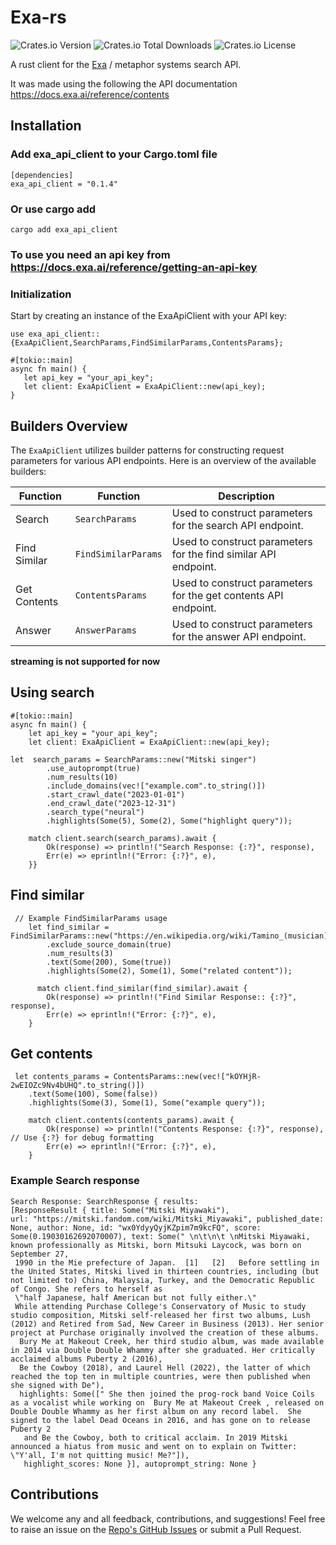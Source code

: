 # Exa-rs

![Crates.io Version](https://img.shields.io/crates/v/exa_api_client)
![Crates.io Total Downloads](https://img.shields.io/crates/d/exa_api_client)
![Crates.io License](https://img.shields.io/crates/l/exa_api_client)



A rust client for the [Exa](https://exa.ai/search) / metaphor systems search API. 


It was made using the following the API documentation https://docs.exa.ai/reference/contents


## Installation 

### Add exa_api_client to your Cargo.toml file 

```
[dependencies]
exa_api_client = "0.1.4" 
```
### Or use cargo add  

```
cargo add exa_api_client
```

### To use you need an api key from https://docs.exa.ai/reference/getting-an-api-key 

### Initialization
Start by creating an instance of the ExaApiClient with your API key:
 
 ```
use exa_api_client::{ExaApiClient,SearchParams,FindSimilarParams,ContentsParams};

#[tokio::main]
async fn main() {
    let api_key = "your_api_key";
    let client: ExaApiClient = ExaApiClient::new(api_key);
}
 ```

## Builders Overview

The `ExaApiClient` utilizes builder patterns for constructing request parameters for various API endpoints. Here is an overview of the available builders:

| Function            | Function                     | Description                                                   |
|---------------------|-----------------------------|---------------------------------------------------------------|
| Search              | `SearchParams`       | Used to construct parameters for the search API endpoint.     |
| Find Similar        | `FindSimilarParams`  | Used to construct parameters for the find similar API endpoint.|
| Get Contents        | `ContentsParams`     | Used to construct parameters for the get contents API endpoint.|
| Answer        | `AnswerParams`     | Used to construct parameters for the answer API endpoint.|

**streaming is not supported for now**

## Using search 

```
#[tokio::main]
async fn main() {
    let api_key = "your_api_key";
    let client: ExaApiClient = ExaApiClient::new(api_key);

let  search_params = SearchParams::new("Mitski singer")
        .use_autoprompt(true)
        .num_results(10)
        .include_domains(vec!["example.com".to_string()])
        .start_crawl_date("2023-01-01")
        .end_crawl_date("2023-12-31")
        .search_type("neural")
        .highlights(Some(5), Some(2), Some("highlight query"));

    match client.search(search_params).await {
        Ok(response) => println!("Search Response: {:?}", response),
        Err(e) => eprintln!("Error: {:?}", e),
    }}
```

## Find similar 
```
 // Example FindSimilarParams usage
    let find_similar = FindSimilarParams::new("https://en.wikipedia.org/wiki/Tamino_(musician)")
        .exclude_source_domain(true)
        .num_results(3)
        .text(Some(200), Some(true))
        .highlights(Some(2), Some(1), Some("related content"));

      match client.find_similar(find_similar).await {
        Ok(response) => println!("Find Similar Response:: {:?}", response),
        Err(e) => eprintln!("Error: {:?}", e),
    }
```

## Get contents
```
 let contents_params = ContentsParams::new(vec!["kOYHjR-2wEIOZc9Nv4bUHQ".to_string()])
    .text(Some(100), Some(false))
    .highlights(Some(3), Some(1), Some("example query"));

    match client.contents(contents_params).await {
        Ok(response) => println!("Contents Response: {:?}", response), // Use {:?} for debug formatting
        Err(e) => eprintln!("Error: {:?}", e),
    }
```


### Example Search response 

```
Search Response: SearchResponse { results: 
[ResponseResult { title: Some("Mitski Miyawaki"), 
url: "https://mitski.fandom.com/wiki/Mitski_Miyawaki", published_date: None, author: None, id: "wx0YdyyQyjKZpim7m9kcFQ", score: Some(0.19030162692070007), text: Some(" \n\t\n\t \nMitski Miyawaki, known professionally as Mitski, born Mitsuki Laycock, was born on September 27,
 1990 in the Mie prefecture of Japan.  [1]   [2]   Before settling in the United States, Mitski lived in thirteen countries, including (but not limited to) China, Malaysia, Turkey, and the Democratic Republic of Congo. She refers to herself as 
 \"half Japanese, half American but not fully either.\"
 While attending Purchase College's Conservatory of Music to study studio composition, Mitski self-released her first two albums, Lush (2012) and Retired from Sad, New Career in Business (2013). Her senior project at Purchase originally involved the creation of these albums.
  Bury Me at Makeout Creek, her third studio album, was made available in 2014 via Double Double Whammy after she graduated. Her critically acclaimed albums Puberty 2 (2016),
  Be the Cowboy (2018), and Laurel Hell (2022), the latter of which reached the top ten in multiple countries, were then published when she signed with De"), 
  highlights: Some([" She then joined the prog-rock band Voice Coils as a vocalist while working on  Bury Me at Makeout Creek , released on Double Double Whammy as her first album on any record label.  She signed to the label Dead Oceans in 2016, and has gone on to release  Puberty 2 
   and Be the Cowboy, both to critical acclaim. In 2019 Mitski announced a hiatus from music and went on to explain on Twitter:  \"Y'all, I'm not quitting music! Me?"]),
   highlight_scores: None }], autoprompt_string: None }

```




## Contributions

We welcome any and all feedback, contributions, and suggestions! Feel free to raise an issue on the <a href="https://github.com/maishathasin/exa-rs/issues">Repo's GitHub Issues</a> or submit a Pull Request. 

 
